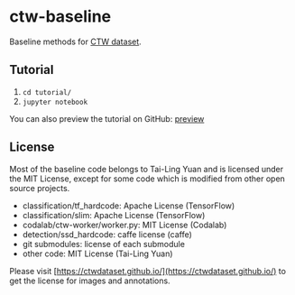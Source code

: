 # ctw-baseline

Baseline methods for [CTW dataset](https://ctwdataset.github.io/).

## Tutorial

 1. `cd tutorial/`
 2. `jupyter notebook`

You can also preview the tutorial on GitHub: [preview](https://github.com/yuantailing/ctw-baseline/blob/master/tutorial/1-basics.ipynb)

## License

Most of the baseline code belongs to Tai-Ling Yuan and is licensed under the MIT License, except for some code which is modified from other open source projects.

 - classification/tf_hardcode: Apache License (TensorFlow)
 - classification/slim: Apache License (TensorFlow)
 - codalab/ctw-worker/worker.py: MIT License (Codalab)
 - detection/ssd_hardcode: caffe license (caffe)
 - git submodules: license of each submodule
 - other code: MIT License (Tai-Ling Yuan)

Please visit [https://ctwdataset.github.io/](https://ctwdataset.github.io/) to get the license for images and annotations.
